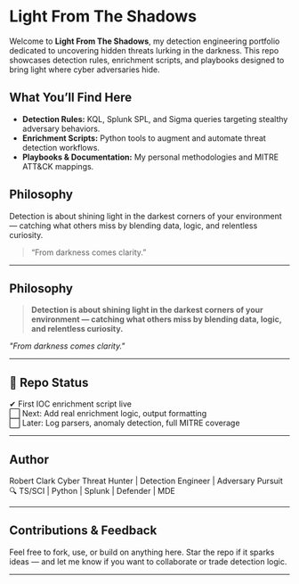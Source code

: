 # Light From The Shadows

Welcome to **Light From The Shadows**, my detection engineering portfolio dedicated to uncovering hidden threats lurking in the darkness. This repo showcases detection rules, enrichment scripts, and playbooks designed to bring light where cyber adversaries hide.

## What You’ll Find Here

- **Detection Rules:** KQL, Splunk SPL, and Sigma queries targeting stealthy adversary behaviors.  
- **Enrichment Scripts:** Python tools to augment and automate threat detection workflows.  
- **Playbooks & Documentation:** My personal methodologies and MITRE ATT&CK mappings.

## Philosophy

Detection is about shining light in the darkest corners of your environment — catching what others miss by blending data, logic, and relentless curiosity.

> “From darkness comes clarity.”


---

##  Philosophy

> **Detection is about shining light in the darkest corners of your environment — catching what others miss by blending data, logic, and relentless curiosity.**

_"From darkness comes clarity."_

---

## 📂 Repo Status

✔ First IOC enrichment script live  
⬜ Next: Add real enrichment logic, output formatting  
⬜ Later: Log parsers, anomaly detection, full MITRE coverage

---

##  Author

Robert Clark
Cyber Threat Hunter | Detection Engineer | Adversary Pursuit  
🔍 TS/SCI | Python | Splunk | Defender | MDE

---

## Contributions & Feedback

Feel free to fork, use, or build on anything here. Star the repo if it sparks ideas — and let me know if you want to collaborate or trade detection logic.

---
